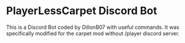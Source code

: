 # PlayerLessCarpet Discord Bot
This is a Discord Bot coded by DillonB07 with useful commands. 
It was specifically modified for the carpet mod without /player discord server.
